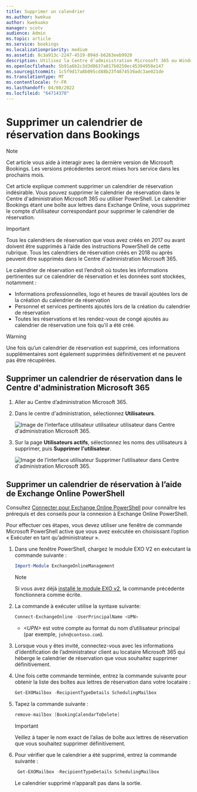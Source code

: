 ```yaml
---
title: Supprimer un calendrier
ms.author: kwekua
author: kwekuako
manager: scotv
audience: Admin
ms.topic: article
ms.service: bookings
ms.localizationpriority: medium
ms.assetid: 8c3a913c-2247-4519-894d-b6263eeb9920
description: Utilisez la Centre d'administration Microsoft 365 ou Windows PowerShell pour supprimer Bookings calendriers.
ms.openlocfilehash: 5b91a6b2c3d3d0637a017b0250ec45394958e147
ms.sourcegitcommit: 1c5f9d17a8b095cd88b23f4874539adc3ae021de
ms.translationtype: MT
ms.contentlocale: fr-FR
ms.lasthandoff: 04/08/2022
ms.locfileid: "64714370"
---
```

# <a name="delete-a-booking-calendar-in-bookings"></a>Supprimer un calendrier de réservation dans Bookings

> [!NOTE]
> Cet article vous aide à interagir avec la dernière version de Microsoft Bookings. Les versions précédentes seront mises hors service dans les prochains mois.

Cet article explique comment supprimer un calendrier de réservation indésirable. Vous pouvez supprimer le calendrier de réservation dans le Centre d'administration Microsoft 365 ou utiliser PowerShell. Le calendrier Bookings étant une boîte aux lettres dans Exchange Online, vous supprimez le compte d’utilisateur correspondant pour supprimer le calendrier de réservation.

> [!IMPORTANT]
> Tous les calendriers de réservation que vous avez créés en 2017 ou avant doivent être supprimés à l’aide des instructions PowerShell de cette rubrique. Tous les calendriers de réservation créés en 2018 ou après peuvent être supprimés dans le Centre d'administration Microsoft 365.

Le calendrier de réservation est l’endroit où toutes les informations pertinentes sur ce calendrier de réservation et les données sont stockées, notamment :

- Informations professionnelles, logo et heures de travail ajoutées lors de la création du calendrier de réservation
- Personnel et services pertinents ajoutés lors de la création du calendrier de réservation
- Toutes les réservations et les rendez-vous de congé ajoutés au calendrier de réservation une fois qu’il a été créé.

> [!WARNING]
> Une fois qu’un calendrier de réservation est supprimé, ces informations supplémentaires sont également supprimées définitivement et ne peuvent pas être récupérées.

## <a name="delete-a-booking-calendar-in-the-microsoft-365-admin-center"></a>Supprimer un calendrier de réservation dans le Centre d'administration Microsoft 365

1. Aller au Centre d’administration Microsoft 365.

1. Dans le centre d'administration, sélectionnez **Utilisateurs**.

   ![Image de l’interface utilisateur utilisateur utilisateur dans Centre d'administration Microsoft 365.](../media/bookings-admin-center-users.png)

1. Sur la page **Utilisateurs actifs**, sélectionnez les noms des utilisateurs à supprimer, puis **Supprimer l'utilisateur**.

   ![Image de l’interface utilisateur Supprimer l’utilisateur dans Centre d'administration Microsoft 365.](../media/bookings-delete-user.png)

## <a name="delete-a-booking-calendar-using-exchange-online-powershell"></a>Supprimer un calendrier de réservation à l’aide de Exchange Online PowerShell

Consultez [Connecter pour Exchange Online PowerShell](/powershell/exchange/exchange-online-powershell-v2) pour connaître les prérequis et des conseils pour la connexion à Exchange Online PowerShell.

Pour effectuer ces étapes, vous devez utiliser une fenêtre de commande Microsoft PowerShell active que vous avez exécutée en choisissant l’option « Exécuter en tant qu’administrateur ».

1. Dans une fenêtre PowerShell, chargez le module EXO V2 en exécutant la commande suivante :

   ```powershell
   Import-Module ExchangeOnlineManagement
   ```

   > [!NOTE]
   > Si vous avez déjà [installé le module EXO v2](/powershell/exchange/exchange-online-powershell-v2#install-and-maintain-the-exo-v2-module), la commande précédente fonctionnera comme écrite.
   
2. La commande à exécuter utilise la syntaxe suivante:

   ```powershell
   Connect-ExchangeOnline -UserPrincipalName <UPN> 
   ```

   - _\<UPN\>_ est votre compte au format du nom d’utilisateur principal (par exemple, `john@contoso.com`).

3. Lorsque vous y êtes invité, connectez-vous avec les informations d’identification de l’administrateur client au locataire Microsoft 365 qui héberge le calendrier de réservation que vous souhaitez supprimer définitivement.

4. Une fois cette commande terminée, entrez la commande suivante pour obtenir la liste des boîtes aux lettres de réservation dans votre locataire :

   ```powershell
   Get-EXOMailbox -RecipientTypeDetails SchedulingMailbox
   ```

5. Tapez la commande suivante :

   ```powershell
   remove-mailbox [BookingCalendarToDelete]
   ```

   > [!IMPORTANT]
   > Veillez à taper le nom exact de l’alias de boîte aux lettres de réservation que vous souhaitez supprimer définitivement.

6. Pour vérifier que le calendrier a été supprimé, entrez la commande suivante :

   ```powershell
    Get-EXOMailbox -RecipientTypeDetails SchedulingMailbox
   ```

   Le calendrier supprimé n’apparaît pas dans la sortie.

